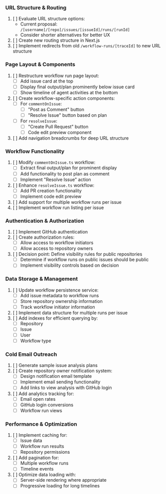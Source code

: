### URL Structure & Routing

1. [ ] Evaluate URL structure options:
   - Current proposal: `/[username]/[repo]/issues/[issueId]/runs/[runId]`
   - Consider shorter alternatives for better UX
2. [ ] Create new routing structure in Next.js
3. [ ] Implement redirects from old `/workflow-runs/[traceId]` to new URL structure

### Page Layout & Components

1. [ ] Restructure workflow run page layout:
   - [ ] Add issue card at the top
   - [ ] Display final output/plan prominently below issue card
   - [ ] Show timeline of agent activities at the bottom
2. [ ] Create workflow-specific action components:
   - [ ] For `commentOnIssue`:
     - [ ] "Post as Comment" button
     - [ ] "Resolve Issue" button based on plan
   - [ ] For `resolveIssue`:
     - [ ] "Create Pull Request" button
     - [ ] Code edit preview component
3. [ ] Add navigation breadcrumbs for deep URL structure

### Workflow Functionality

1. [ ] Modify `commentOnIssue.ts` workflow:
   - [ ] Extract final output/plan for prominent display
   - [ ] Add functionality to post plan as comment
   - [ ] Implement "Resolve Issue" action
2. [ ] Enhance `resolveIssue.ts` workflow:
   - [ ] Add PR creation functionality
   - [ ] Implement code edit preview
3. [ ] Add support for multiple workflow runs per issue
4. [ ] Implement workflow run listing per issue

### Authentication & Authorization

1. [ ] Implement GitHub authentication
2. [ ] Create authorization rules:
   - [ ] Allow access to workflow initiators
   - [ ] Allow access to repository owners
3. [ ] Decision point: Define visibility rules for public repositories
   - [ ] Determine if workflow runs on public issues should be public
   - [ ] Implement visibility controls based on decision

### Data Storage & Management

1. [ ] Update workflow persistence service:
   - [ ] Add issue metadata to workflow runs
   - [ ] Store repository ownership information
   - [ ] Track workflow initiator information
2. [ ] Implement data structure for multiple runs per issue
3. [ ] Add indexes for efficient querying by:
   - [ ] Repository
   - [ ] Issue
   - [ ] User
   - [ ] Workflow type

### Cold Email Outreach

1. [ ] Generate sample issue analysis plans
2. [ ] Create repository owner notification system:
   - [ ] Design notification email template
   - [ ] Implement email sending functionality
   - [ ] Add links to view analysis with GitHub login
3. [ ] Add analytics tracking for:
   - [ ] Email open rates
   - [ ] GitHub login conversions
   - [ ] Workflow run views

### Performance & Optimization

1. [ ] Implement caching for:
   - [ ] Issue data
   - [ ] Workflow run results
   - [ ] Repository permissions
2. [ ] Add pagination for:
   - [ ] Multiple workflow runs
   - [ ] Timeline events
3. [ ] Optimize data loading with:
   - [ ] Server-side rendering where appropriate
   - [ ] Progressive loading for long timelines
